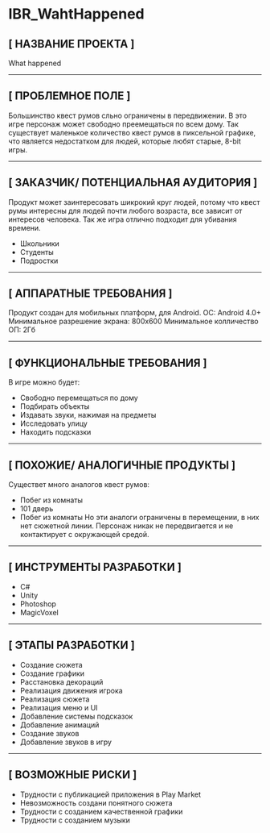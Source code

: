 # IBR_WahtHappened
## [ НАЗВАНИЕ ПРОЕКТА ]
What happened

***

## [ ПРОБЛЕМНОЕ ПОЛЕ ]
Большинство квест румов сльно ограничены в передвижении. В это игре персонаж может свободно преемещаться по всем дому. Так существует маленькое количество квест румов в пиксельной графике, что является недостатком для людей, которые любят старые, 8-bit игры.

***

## [ ЗАКАЗЧИК/ ПОТЕНЦИАЛЬНАЯ АУДИТОРИЯ ]
Продукт может заинтересовать шикрокий круг людей, потому что квест румы интересны для людей почти любого возраста, все зависит от интересов человека.
Так же игра отлично подходит для убивания времени.

* Школьники
* Студенты
* Подростки


***

## [ АППАРАТНЫЕ ТРЕБОВАНИЯ ]
Продукт создан для мобильных платформ, для Android.
ОС: Android 4.0+
Минимальное разрешение экрана: 800x600
Минимальное колличество ОП: 2Гб

***

## [ ФУНКЦИОНАЛЬНЫЕ ТРЕБОВАНИЯ ]
В игре можно будет:
* Свободно перемещаться по дому
* Подбирать объекты
* Издавать звуки, нажимая на предметы
* Исследовать улицу
* Находить подсказки
***

## [ ПОХОЖИЕ/ АНАЛОГИЧНЫЕ ПРОДУКТЫ ]
Существет много аналогов квест румов:
* Побег из комнаты
* 101 дверь
* Побег из комнаты
 Но эти аналоги ограничены в перемещении, в них нет сюжетной линии. Персонаж никак не передвигается и не контактирует с окружающей средой.
***

## [ ИНСТРУМЕНТЫ РАЗРАБОТКИ ]
* С#
* Unity
* Photoshop
* MagicVoxel

***

## [ ЭТАПЫ РАЗРАБОТКИ ]
* Создание сюжета
* Создание графики
* Расстановка декораций
* Реализация движения игрока
* Реализация сюжета
* Реализация меню и UI
* Добавление системы подсказок
* Добавление анимаций
* Создание звуков
* Добавление звуков в игру

***

## [ ВОЗМОЖНЫЕ РИСКИ ]
* Трудности с публикацией приложения в Play Market
* Невозможность создани понятного сюжета
* Трудности с созданием качественной графики
* Трудности с созданием музыки 
